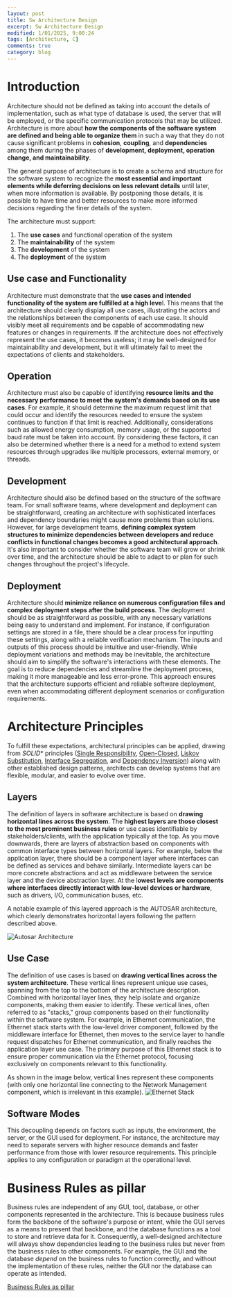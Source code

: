 ```yaml
---
layout: post
title: Sw Architecture Design
excerpt: Sw Architecture Design
modified: 1/01/2025, 9:00:24
tags: [Architecture, C]
comments: true
category: blog
---
```


# Introduction
Architecture should not be defined as taking into account the details of implementation, such as what type of database is used, the server that will be employed, or the specific communication protocols that may be utilized. Architecture is more about **how the components of the software system are defined and being able to organize them** in such a way that they do not cause significant problems in **cohesion**, **coupling**, and **dependencies** among them during the phases of **development, deployment, operation change, and maintainability**. 

The general purpose of architecture is to create a schema and structure for the software system to recognize the **most essential and important elements while deferring decisions on less relevant details** until later, when more information is available. By postponing those details, it is possible to have time and better resources to make more informed decisions regarding the finer details of the system.

The architecture must support:
  1. The **use cases** and functional operation of the system
  2. The **maintainability** of the system
  3. The **development** of the system
  4. The **deployment** of the system

## Use case and Functionality
Architecture must demonstrate that the **use cases and intended functionality of the system are fulfilled at a high leve**l. This means that the architecture should clearly display all use cases, illustrating the actors and the relationships between the components of each use case. It should visibly meet all requirements and be capable of accommodating new features or changes in requirements. If the architecture does not effectively represent the use cases, it becomes useless; it may be well-designed for maintainability and development, but it will ultimately fail to meet the expectations of clients and stakeholders.

## Operation
Architecture must also be capable of identifying **resource limits and the necessary performance to meet the system's demands based on its use cases**. For example, it should determine the maximum request limit that could occur and identify the resources needed to ensure the system continues to function if that limit is reached. Additionally, considerations such as allowed energy consumption, memory usage, or the supported baud rate must be taken into account. By considering these factors, it can also be determined whether there is a need for a method to extend system resources through upgrades like multiple processors, external memory, or threads.

## Development
Architecture should also be defined based on the structure of the software team. For small software teams, where development and deployment can be straightforward, creating an architecture with sophisticated interfaces and dependency boundaries might cause more problems than solutions. However, for large development teams, **defining complex system structures to minimize dependencies between developers and reduce conflicts in functional changes becomes a good architectural approach**. It's also important to consider whether the software team will grow or shrink over time, and the architecture should be able to adapt to or plan for such changes throughout the project's lifecycle.

## Deployment
Architecture should **minimize reliance on numerous configuration files and complex deployment steps after the build process**. The deployment should be as straightforward as possible, with any necessary variations being easy to understand and implement. For instance, if configuration settings are stored in a file, there should be a clear process for inputting these settings, along with a reliable verification mechanism. The inputs and outputs of this process should be intuitive and user-friendly. While deployment variations and methods may be inevitable, the architecture should aim to simplify the software's interactions with these elements. The goal is to reduce dependencies and streamline the deployment process, making it more manageable and less error-prone. This approach ensures that the architecture supports efficient and reliable software deployment, even when accommodating different deployment scenarios or configuration requirements.

# Architecture Principles
To fulfill these expectations, architectural principles can be applied, drawing from *SOLID** principles ([Single Responsibility](https://charliehdzmx.github.io/blog/Single_Responsability_Design_Principle), [Open-Closed](https://charliehdzmx.github.io/blog/Open_Close_Principle/), [Liskov Substitution](https://charliehdzmx.github.io/blog/Liskov_Substitution_Principle/), [Interface Segregation](https://charliehdzmx.github.io/blog/SW_Component_Coupling/), and [Dependency Inversion](https://charliehdzmx.github.io/blog/Dependency_Inversion_Principle/)) along with other established design patterns, architects can develop systems that are flexible, modular, and easier to evolve over time.

## Layers
The definition of layers in software architecture is based on **drawing horizontal lines across the system**. The **highest layers are those closest to the most prominent business rules** or use cases identifiable by stakeholders/clients, with the application typically at the top. As you move downwards, there are layers of abstraction based on components with common interface types between horizontal layers. For example, below the application layer, there should be a component layer where interfaces can be defined as services and behave similarly. Intermediate layers can be more concrete abstractions and act as middleware between the service layer and the device abstraction layer. At the l**owest levels are components where interfaces directly interact with low-level devices or hardware**, such as drivers, I/O, communication buses, etc. 

A notable example of this layered approach is the AUTOSAR architecture, which clearly demonstrates horizontal layers following the pattern described above.

![Autosar Architecture](https://www.embitel.com/wp-content/uploads/1-AUTOSAR-Archtecture.jpg)

## Use Case

The definition of use cases is based on **drawing vertical lines across the system architecture**. These vertical lines represent unique use cases, spanning from the top to the bottom of the architecture description. Combined with horizontal layer lines, they help isolate and organize components, making them easier to identify. These vertical lines, often referred to as "stacks," group components based on their functionality within the software system. For example, in Ethernet communication, the Ethernet stack starts with the low-level driver component, followed by the middleware interface for Ethernet, then moves to the service layer to handle request dispatches for Ethernet communication, and finally reaches the application layer use case. The primary purpose of this Ethernet stack is to ensure proper communication via the Ethernet protocol, focusing exclusively on components relevant to this functionality. 

As shown in the image below, vertical lines represent these components (with only one horizontal line connecting to the Network Management component, which is irrelevant in this example). 
![Ethernet Stack](https://media.licdn.com/dms/image/v2/D5612AQGbYoVrPbkQpw/article-inline_image-shrink_1000_1488/article-inline_image-shrink_1000_1488/0/1691900700375?e=1740009600&v=beta&t=mjthieVT3sbEB6xLsRFR5t5kT1njqTI9dNWTSFybOXk)

## Software Modes

This decoupling depends on factors such as inputs, the environment, the server, or the GUI used for deployment. For instance, the architecture may need to separate servers with higher resource demands and faster performance from those with lower resource requirements. This principle applies to any configuration or paradigm at the operational level. 

# Business Rules as pillar
Business rules are independent of any GUI, tool, database, or other components represented in the architecture. This is because business rules form the backbone of the software's purpose or intent, while the GUI serves as a means to present that backbone, and the database functions as a tool to store and retrieve data for it. Consequently, a well-designed architecture will always show dependencies leading to the business rules but never from the business rules to other components. For example, the GUI and the database _depend_ on the business rules to function correctly, and without the implementation of these rules, neither the GUI nor the database can operate as intended.

[Business Rules as pillar](https://raw.githubusercontent.com/CharlieHdzMx/CharlieHdzMx.github.io/refs/heads/main/images/Architecture01.jpg)






